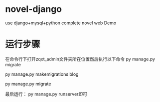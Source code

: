 # novel-django
use django+mysql+python complete novel web Demo

# 运行步骤
在命令行下打开zqxt_admin文件夹所在位置然后执行以下命令
py manage.py migrate

py manage.py makemigrations blog

py manage.py migrate


最后运行： py manage.py runserver即可
